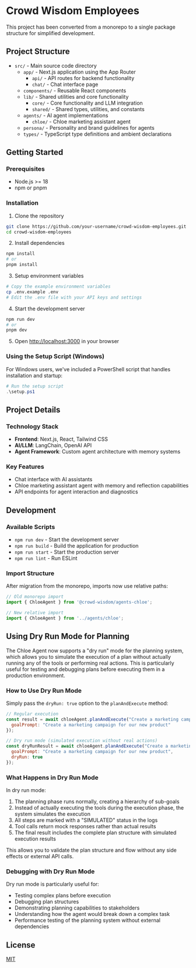 # Crowd Wisdom Employees

This project has been converted from a monorepo to a single package structure for simplified development.

## Project Structure

- `src/` - Main source code directory
  - `app/` - Next.js application using the App Router
    - `api/` - API routes for backend functionality
    - `chat/` - Chat interface page
  - `components/` - Reusable React components
  - `lib/` - Shared utilities and core functionality
    - `core/` - Core functionality and LLM integration
    - `shared/` - Shared types, utilities, and constants
  - `agents/` - AI agent implementations
    - `chloe/` - Chloe marketing assistant agent
  - `persona/` - Personality and brand guidelines for agents
  - `types/` - TypeScript type definitions and ambient declarations

## Getting Started

### Prerequisites

- Node.js >= 18
- npm or pnpm

### Installation

1. Clone the repository
```bash
git clone https://github.com/your-username/crowd-wisdom-employees.git
cd crowd-wisdom-employees
```

2. Install dependencies
```bash
npm install
# or
pnpm install
```

3. Setup environment variables
```bash
# Copy the example environment variables
cp .env.example .env
# Edit the .env file with your API keys and settings
```

4. Start the development server
```bash
npm run dev
# or
pnpm dev
```

5. Open [http://localhost:3000](http://localhost:3000) in your browser

### Using the Setup Script (Windows)

For Windows users, we've included a PowerShell script that handles installation and startup:

```powershell
# Run the setup script
.\setup.ps1
```

## Project Details

### Technology Stack

- **Frontend**: Next.js, React, Tailwind CSS
- **AI/LLM**: LangChain, OpenAI API
- **Agent Framework**: Custom agent architecture with memory systems

### Key Features

- Chat interface with AI assistants
- Chloe marketing assistant agent with memory and reflection capabilities
- API endpoints for agent interaction and diagnostics

## Development

### Available Scripts

- `npm run dev` - Start the development server
- `npm run build` - Build the application for production
- `npm run start` - Start the production server
- `npm run lint` - Run ESLint

### Import Structure

After migration from the monorepo, imports now use relative paths:

```typescript
// Old monorepo import
import { ChloeAgent } from '@crowd-wisdom/agents-chloe';

// New relative import
import { ChloeAgent } from '../agents/chloe';
```

## Using Dry Run Mode for Planning

The Chloe Agent now supports a "dry run" mode for the planning system, which allows you to simulate the execution of a plan without actually running any of the tools or performing real actions. This is particularly useful for testing and debugging plans before executing them in a production environment.

### How to Use Dry Run Mode

Simply pass the `dryRun: true` option to the `planAndExecute` method:

```javascript
// Regular execution
const result = await chloeAgent.planAndExecute("Create a marketing campaign for our new product", {
  goalPrompt: "Create a marketing campaign for our new product"
});

// Dry run mode (simulated execution without real actions)
const dryRunResult = await chloeAgent.planAndExecute("Create a marketing campaign for our new product", {
  goalPrompt: "Create a marketing campaign for our new product",
  dryRun: true
});
```

### What Happens in Dry Run Mode

In dry run mode:

1. The planning phase runs normally, creating a hierarchy of sub-goals
2. Instead of actually executing the tools during the execution phase, the system simulates the execution
3. All steps are marked with a "SIMULATED" status in the logs
4. Tool calls return mock responses rather than actual results
5. The final result includes the complete plan structure with simulated execution results

This allows you to validate the plan structure and flow without any side effects or external API calls.

### Debugging with Dry Run Mode

Dry run mode is particularly useful for:

- Testing complex plans before execution
- Debugging plan structures
- Demonstrating planning capabilities to stakeholders
- Understanding how the agent would break down a complex task
- Performance testing of the planning system without external dependencies

## License

[MIT](LICENSE)
